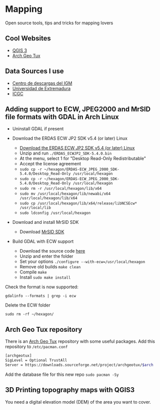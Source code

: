 # Mapping

Open source tools, tips and tricks for mapping lovers

## Cool Websites

- [QGIS 3](https://www.qgis.org/en/site/)
- [Arch Geo Tux](https://archgeotux.sourceforge.io/)

## Data Sources I use

- [Centro de descargas del IGM](http://centrodedescargas.cnig.es/CentroDescargas/)
- [Universidad de Extremadura](http://secad.unex.es/conocimiento/)
- [ICGC](https://www.icgc.cat/Descarregues)

## Adding support to ECW, JPEG2000 and MrSID file formats with GDAL in Arch Linux

- Uninstall GDAL if present

- Download the ERDAS ECW JP2 SDK v5.4 (or later) Linux
  - [Download the ERDAS ECW JP2 SDK v5.4 (or later) Linux](https://download.hexagongeospatial.com/downloads/ecw/erdas-ecw-jp2-sdk-v5-4-linux?result=true)
  - Unzip and run `./ERDAS_ECWJP2_SDK-5.4.0.bin`
  - At the menu, select 1 for "Desktop Read-Only Redistributable"
  - Accept the license agreement 
  - `sudo cp -r ~/hexagon/ERDAS-ECW_JPEG_2000_SDK-5.4.0/Desktop_Read-Only /usr/local/hexagon`
  - `sudo cp -r ~/hexagon/ERDAS-ECW_JPEG_2000_SDK-5.4.0/Desktop_Read-Only /usr/local/hexagon`
  - `sudo rm -r /usr/local/hexagon/lib/x64`
  - `sudo mv /usr/local/hexagon/lib/newabi/x64 /usr/local/hexagon/lib/x64`
  - `sudo cp /usr/local/hexagon/lib/x64/release/libNCSEcw* /usr/local/lib`
  - `sudo ldconfig /usr/local/hexagon`

- Download and install MrSID SDK
  - Download [MrSID SDK](https://www.extensis.com/support/developers)

- Build GDAL with ECW support
  -  Download the source code [here](https://trac.osgeo.org/gdal/wiki/DownloadSource)
  -  Unzip and enter the folder
  -  Set your options `./configure --with-ecw=/usr/local/hexagon`
  -  Remove old builds `make clean`
  -  Compile `make`
  -  Install `sudo make install`

 Check the format is now supported:

`gdalinfo --formats | grep -i ecw`

Delete the ECW folder

`sudo rm -rf ~/hexagon/`


## Arch Geo Tux repository

There is an [Arch Geo Tux](https://archgeotux.sourceforge.io/) repository with some useful packages. Add this repository to `/etc/pacman.conf`

```bash
[archgeotux]
SigLevel = Optional TrustAll
Server = https://downloads.sourceforge.net/project/archgeotux/$arch
```

Add the database file for this new repo `sudo pacman -Sy`

## 3D Printing topography maps with QGIS3

You need a digital elevation model (DEM) of the area you want to cover.

